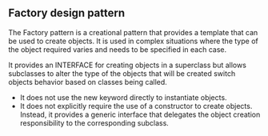 ## Factory design pattern 

The Factory pattern is a creational pattern that provides a template that can be used to create objects. 
It is used in complex situations where the type of the object required varies and needs to be specified in each case.

It provides an INTERFACE for creating objects in a superclass but allows subclasses to alter the type of the objects that will be created switch objects behavior based on classes being called. 
* It does not use the new keyword directly to instantiate objects.
* It does not explicitly require the use of a constructor to create objects. Instead, it provides a generic interface that delegates the object creation responsibility to the corresponding subclass.